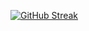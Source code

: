 [![GitHub Streak](http://github-readme-streak-stats.herokuapp.com?user=lajp&theme=dark&hide_border=true&date_format=j%2Fn%5B%2FY%5D)](https://git.io/streak-stats)
<!--

<a href="https://github.com/Testaustime/github-readme-testaustime">
  <img src="https://github-readme-testaustime.vercel.app/api/testaustime?username=lajp&theme=gruvbox&layout=compact&range=7&langs_count=10" />
</a>
